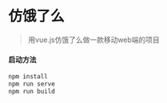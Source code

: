 # 仿饿了么

> 用vue.js仿饿了么做一款移动web端的项目

#### 启动方法

~~~javascript	
npm install
npm run serve
npm run build
~~~


